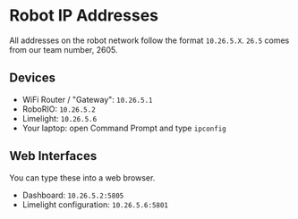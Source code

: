 # Robot IP Addresses

All addresses on the robot network follow the format `10.26.5.X`. `26.5` comes from our team number, 2605.

## Devices

- WiFi Router / "Gateway": `10.26.5.1`
- RoboRIO: `10.26.5.2`
- Limelight: `10.26.5.6`
- Your laptop: open Command Prompt and type `ipconfig`

## Web Interfaces

You can type these into a web browser.

- Dashboard: `10.26.5.2:5805`
- Limelight configuration: `10.26.5.6:5801`
